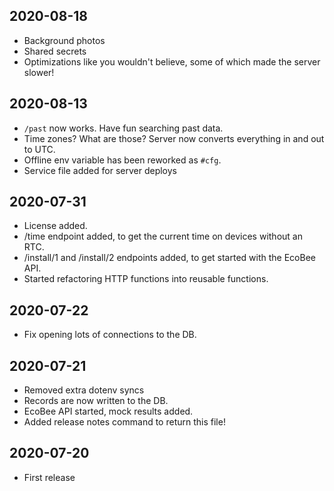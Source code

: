 ## 2020-08-18
- Background photos
- Shared secrets
- Optimizations like you wouldn't believe, some of which made the server slower!
## 2020-08-13
- `/past` now works. Have fun searching past data.
- Time zones? What are those? Server now converts everything in and out to UTC.
- Offline env variable has been reworked as `#cfg`.
- Service file added for server deploys
## 2020-07-31
- License added.
- /time endpoint added, to get the current time on devices without an RTC.
- /install/1 and /install/2 endpoints added, to get started with the EcoBee API.
- Started refactoring HTTP functions into reusable functions.
## 2020-07-22
- Fix opening lots of connections to the DB.
## 2020-07-21
- Removed extra dotenv syncs
- Records are now written to the DB.
- EcoBee API started, mock results added.
- Added release notes command to return this file!
## 2020-07-20
- First release